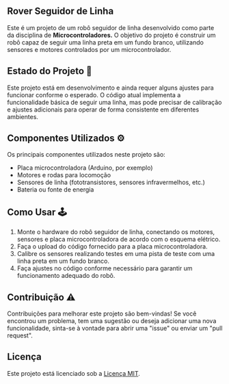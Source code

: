 ## Rover Seguidor de Linha 

Este é um projeto de um robô seguidor de linha desenvolvido como parte da disciplina de <strong>Microcontroladores.</strong> O objetivo do projeto é construir um robô capaz de seguir uma linha preta em um fundo branco, utilizando sensores e motores controlados por um microcontrolador.

## Estado do Projeto :wrench:

Este projeto está em desenvolvimento e ainda requer alguns ajustes para funcionar conforme o esperado. O código atual implementa a funcionalidade básica de seguir uma linha, mas pode precisar de calibração e ajustes adicionais para operar de forma consistente em diferentes ambientes. 

## Componentes Utilizados :gear:

Os principais componentes utilizados neste projeto são:

- Placa microcontroladora (Arduino, por exemplo)
- Motores e rodas para locomoção
- Sensores de linha (fototransistores, sensores infravermelhos, etc.)
- Bateria ou fonte de energia

## Como Usar :joystick:

1. Monte o hardware do robô seguidor de linha, conectando os motores, sensores e placa microcontroladora de acordo com o esquema elétrico.
2. Faça o upload do código fornecido para a placa microcontroladora.
3. Calibre os sensores realizando testes em uma pista de teste com uma linha preta em um fundo branco.
4. Faça ajustes no código conforme necessário para garantir um funcionamento adequado do robô.

## Contribuição :warning:

Contribuições para melhorar este projeto são bem-vindas! Se você encontrou um problema, tem uma sugestão ou deseja adicionar uma nova funcionalidade, sinta-se à vontade para abrir uma "issue" ou enviar um "pull request".

## Licença

Este projeto está licenciado sob a [Licença MIT](LICENSE).
